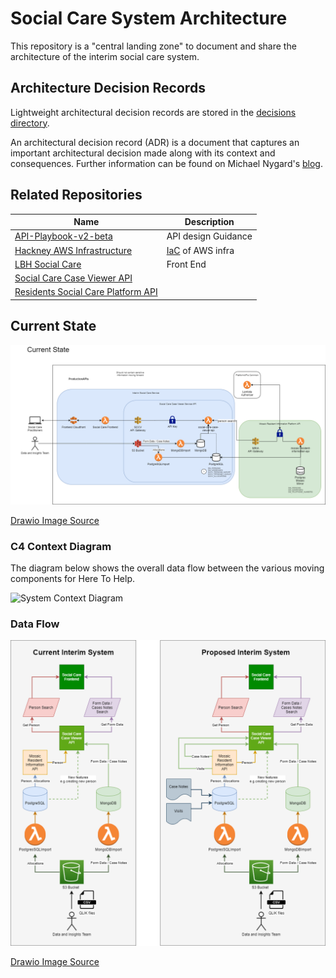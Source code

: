 # Social Care System Architecture

This repository is a "central landing zone" to document and share the architecture of the interim social care system.

## Architecture Decision Records

Lightweight architectural decision records are stored in the [decisions directory](decisions/README.md).

An architectural decision record (ADR) is a document that captures an important architectural decision made along with its context and consequences. Further information can be found on Michael Nygard's [blog](https://cognitect.com/blog/2011/11/15/documenting-architecture-decisions).

## Related Repositories

| Name                                                                                                     | Description                                                              |
|----------------------------------------------------------------------------------------------------------|--------------------------------------------------------------------------|
| [API-Playbook-v2-beta](https://github.com/LBHackney-IT/API-Playbook-v2-beta)                             | API design Guidance                                                      |
| [Hackney AWS Infrastructure](https://github.com/LBHackney-IT/infrastructure)                             | [IaC](https://en.wikipedia.org/wiki/Infrastructure_as_code) of AWS infra |
| [LBH Social Care](https://github.com/LBHackney-IT/lbh-social-care)                                       | Front End                                                                |
| [Social Care Case Viewer API](https://github.com/LBHackney-IT/social-care-case-viewer-api)               |                                                                          |
| [Residents Social Care Platform API](https://github.com/LBHackney-IT/residents-social-care-platform-api) |                                                                          |

## Current State

![Current State](images/2021-03-25-architecture.png)

[Drawio Image Source](images/2021-03-25-architecture.drawio)

### C4 Context Diagram

The diagram below shows the overall data flow between the various moving components for Here To Help.

![System Context Diagram](http://www.plantuml.com/plantuml/proxy?cache=no&src=https://raw.githubusercontent.com/LBHackney-IT/social-care-architecture/test-plantuml/images/system-context.iuml)

### Data Flow

![Data Flow](images/data-flows.png)

[Drawio Image Source](images/data-flows.drawio)
